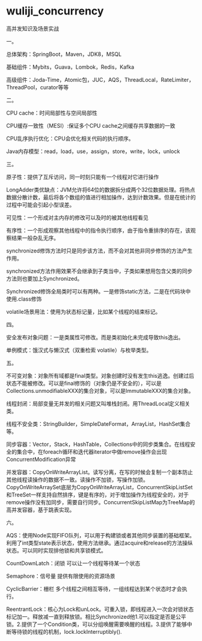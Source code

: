 # wuliji_concurrency
高并发知识及场景实战

一。

总体架构：SpringBoot，Maven，JDK8，MSQL

基础组件：Mybits，Guava，Lombok，Redis，Kafka

高级组件：Joda-Time，Atomic包，JUC，AQS，ThreadLocal，RateLimiter，ThreadPool，curator等等

二。

CPU cache：时间局部性与空间局部性

CPU缓存一致性（MESI）:保证多个CPU cache之间缓存共享数据的一致

CPU乱序执行优化：CPU会优化相关代码的执行顺序。

Java内存模型：read，load，use，assign，store，write，lock，unlock

三。

原子性：提供了互斥访问，同一时刻只能有一个线程对它进行操作

LongAdder类优缺点：JVM允许将64位的数据拆分成两个32位数据处理。将热点数据分散计数，最后将各个数组的值进行相加操作，达到计数效果。但是在统计的过程中可能会引起小型误差。

可见性：一个形成对主内存的修改可以及时的被其他线程看见

有序性：一个形成观察其他线程中的指令执行顺序，由于指令重排序的存在，该观察结果一般杂乱无序。

synchronized修饰方法时只是同步该方法，而不会对其他非同步修饰的方法产生作用。

synchronized方法作用效果不会继承到子类当中，子类如果想用包含父类的同步方法则也要加上Synchronized。

Synchronized修饰全局类时可以有两种。一是修饰static方法，二是在代码块中使用.class修饰

volatile场景用法：使用为状态标记量，比如某个线程的结束标记。

四。

安全发布对象问题：一是类属性可修改。而是类初始化未完成导致this逸出。

单例模式：饿汉式与懒汉式（双重检索 volatile）与枚举类型。

五。

不可变对象：对象所有域都是final类型。对象创建时没有发生this逃逸。创建过后状态不能被修改。可以是final修饰的（对象仍是不安全的），可以是Collections.unmodifiableXXX的集合对象，可以是ImmutableXXX的集合对象。

线程封闭：局部变量无并发的相关问题又叫堆栈封闭。用ThreadLocal定义相关类。

线程不安全类：StringBuilder，SimpleDateFormat，ArrayList，HashSet集合等。

同步容器：Vector，Stack，HashTable，Collections中的同步类集合。在线程安全的集合中，在foreach循环和迭代器iterator中做remove操作会出现ConcurrentModification异常

并发容器：CopyOnWriteArrayList。读写分离，在写的时候会复制一个副本防止其他线程读操作的数据不一致。读操作不加锁，写操作加锁。CopyOnWriteArraySet底层为CopyOnWriteArrayList，ConcurrentSkipListSet和TreeSet一样支持自然排序，键是有序的，对于增加操作为线程安全的，对于remove操作没有加同步，需要自行同步。ConcurrentSkipListMap为TreeMap的高并发容器，基于跳表实现。

六。

AQS：使用Node实现FIFO队列，可以用于构建锁或者其他同步装置的基础框架。利用了int类型state表示状态，使用方法继承。通过acquire和release的方法操纵状态。可以同时实现排他锁和共享锁模式。

CountDownLatch：闭锁 可以让一个线程等待某一个状态

Semaphore：信号量 提供有限使用的资源场景

CyclicBarrier：栅栏 多个线程之间相互等待，一组线程达到某个状态时才会执行。

ReentrantLock：核心为Lock和unLock。可重入锁，即线程进入一次会对锁状态标记加一。释放减一直到释放锁。相比Synchronized他1.可以指定是否是公平锁。2.提供了一个Condition类，可以分组唤醒需要唤醒的线程。3.提供了能够中断等待锁的线程的机制，lock.lockInterruptibly().

